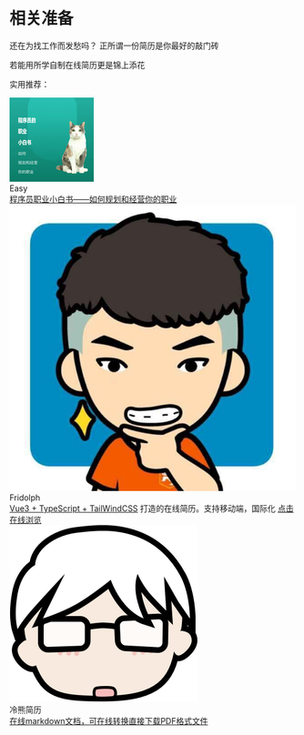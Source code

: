# 相关准备

还在为找工作而发愁吗？ 正所谓一份简历是你最好的敲门砖

若能用所学自制在线简历更是锦上添花

实用推荐：

<div class="flex-wrap">
  <div class="img-wrap">
    <img src="/contributors/white.png" />
  </div>
  <div class="content">
    <div>Easy</div>
    <div><a href="https://juejin.cn/book/6844723703318577160/section/6844723703465394189">程序员职业小白书——如何规划和经营你的职业</a></div>
  </div>
</div>

<div class="flex-wrap">
  <div class="img-wrap">
    <img src="/me.jpg" />
  </div>
  <div class="content">
    <div>Fridolph</div>
    <div><a href="https://github.com/Fridolph/my-resume">Vue3 + TypeScript + TailWindCSS</a> 打造的在线简历。支持移动端，国际化 <a href="https://resume.fridolph.top" target="_blank">点击在线浏览</a></div>
    <div></div>
  </div>
</div>

<div class="flex-wrap">
  <div class="img-wrap">
    <img src="/contributors/lx.png" />
  </div>
  <div class="content">
    <div>冷熊简历</div>
    <div><a href="https://github.com/Fridolph/my-resume">在线markdown文档，可在线转换直接下载PDF格式文件</a></div>
    <div></div>
  </div>
</div>